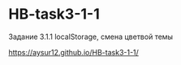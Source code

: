 # HB-task3-1-1

Задание 3.1.1 localStorage, смена цветвой темы

https://aysur12.github.io/HB-task3-1-1/
